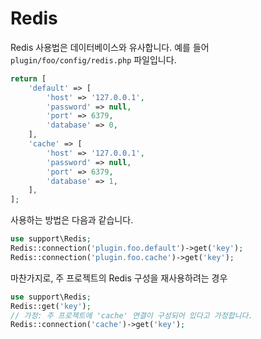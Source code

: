 # Redis
Redis 사용법은 데이터베이스와 유사합니다. 예를 들어 `plugin/foo/config/redis.php` 파일입니다.
```php
return [
    'default' => [
        'host' => '127.0.0.1',
        'password' => null,
        'port' => 6379,
        'database' => 0,
    ],
    'cache' => [
        'host' => '127.0.0.1',
        'password' => null,
        'port' => 6379,
        'database' => 1,
    ],
];
```
사용하는 방법은 다음과 같습니다.
```php
use support\Redis;
Redis::connection('plugin.foo.default')->get('key');
Redis::connection('plugin.foo.cache')->get('key');
```

마찬가지로, 주 프로젝트의 Redis 구성을 재사용하려는 경우
```php
use support\Redis;
Redis::get('key');
// 가정: 주 프로젝트에 'cache' 연결이 구성되어 있다고 가정합니다.
Redis::connection('cache')->get('key');
```
